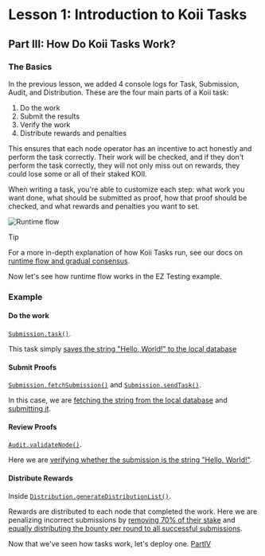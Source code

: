 # Lesson 1: Introduction to Koii Tasks

## Part III: How Do Koii Tasks Work?

### The Basics

In the previous lesson, we added 4 console logs for Task, Submission, Audit, and Distribution. These are the four main parts of a Koii task:

1. Do the work
2. Submit the results
3. Verify the work
4. Distribute rewards and penalties

This ensures that each node operator has an incentive to act honestly and perform the task correctly. Their work will be checked, and if they don't perform the task correctly, they will not only miss out on rewards, they could lose some or all of their staked KOII.

When writing a task, you're able to customize each step: what work you want done, what should be submitted as proof, how that proof should be checked, and what rewards and penalties you want to set.

![Runtime flow](./imgs/gradual-consensus.png)

> [!TIP]
>
> For a more in-depth explanation of how Koii Tasks run, see our docs on [runtime flow and gradual consensus](https://docs.koii.network/concepts/what-are-tasks/what-are-tasks/gradual-consensus).

Now let's see how runtime flow works in the EZ Testing example.

### Example

#### Do the work

[`Submission.task()`](./EZ-testing-task/task/submission.js#L9).

This task simply [saves the string "Hello, World!" to the local database](./EZ-testing-task/task/submission.js#L15)

#### Submit Proofs

[`Submission.fetchSubmission()`](./EZ-testing-task/task/submission.js#L51) and [`Submission.sendTask()`](./EZ-testing-task/task/submission.js#L31).

In this case, we are [fetching the string from the local database](./EZ-testing-task/task/submission.js#L54) and [submitting it](./EZ-testing-task/task/submission.js#L37).

#### Review Proofs

[`Audit.validateNode()`](./EZ-testing-task/task/audit.js#L3).

Here we are [verifying whether the submission is the string "Hello, World!"](./EZ-testing-task/task/audit.js#L16).

#### Distribute Rewards

Inside [`Distribution.generateDistributionList()`](./EZ-testing-task/task/distribution.js#L89).

Rewards are distributed to each node that completed the work. Here we are penalizing incorrect submissions by [removing 70% of their stake](./EZ-testing-task/task/distribution.js#L123) and [equally distributing the bounty per round to all successful submissions](./EZ-testing-task/task/distribution.js#L140).

Now that we've seen how tasks work, let's deploy one. [PartIV](./PartIV.md)
